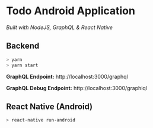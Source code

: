 # Todo Android Application
_Built with NodeJS, GraphQL & React Native_

## Backend
```bash
> yarn
> yarn start
```

__GraphQL Endpoint:__ http://localhost:3000/graphql

__GraphQL Debug Endpoint:__ http://localhost:3000/graphiql

## React Native (Android)

```bash
> react-native run-android
```

